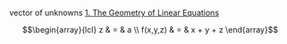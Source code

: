

vector of unknowns 
[1. The Geometry of Linear Equations](https://www.youtube.com/watch?v=J7DzL2_Na80)

```math
\begin{array}{lcl} z & = & a \\ f(x,y,z) & = & x + y + z \end{array}
```